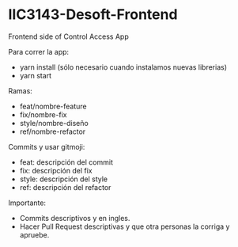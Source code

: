 # IIC3143-Desoft-Frontend
Frontend side of Control Access App

Para correr la app:
- yarn install (sólo necesario cuando instalamos nuevas librerias)
- yarn start

Ramas:
- feat/nombre-feature
- fix/nombre-fix
- style/nombre-diseño
- ref/nombre-refactor

Commits y usar gitmoji:
- feat: descripción del commit
- fix: descripción del fix
- style: descripción del style
- ref: descripción del refactor

Importante: 
- Commits descriptivos y en ingles.
- Hacer Pull Request descriptivas y que otra personas la corriga y apruebe.
